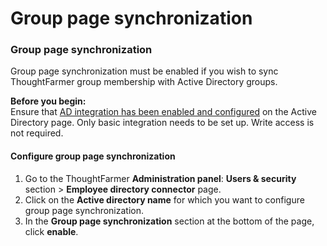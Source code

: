 # Group page synchronization

### Group page synchronization

Group page synchronization must be enabled if you wish to sync ThoughtFarmer group membership with Active Directory groups.

**Before you begin:**  
Ensure that [AD integration has been enabled and configured](active-directory-basic-settings/) on the Active Directory page. Only basic integration needs to be set up. Write access is not required.

#### Configure group page synchronization

1. Go to the ThoughtFarmer **Administration panel**: **Users & security** section &gt; **Employee directory connector** page.
2. Click on the **Active directory name** for which you want to configure group page synchronization.
3. In the **Group page synchronization** section at the bottom of the page, click **enable**.

